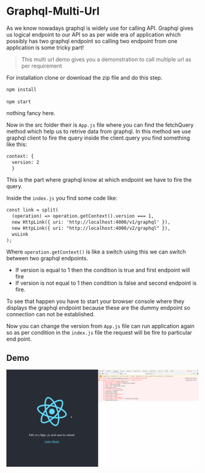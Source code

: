 # Graphql-Multi-Url

As we know nowadays graphql is widely use for calling API. Graphql gives us logical endpoint to our API so as per wide era of application which possibly has two graphql endpoint so calling two endpoint from one application is some tricky part!

> This multi url demo gives you a demonstration to call multiple url as per requirement 

For installation clone or download the zip file and do this step.
```
npm install

npm start
```
nothing fancy here.

Now in the src folder their is `App.js` file where you can find the fetchQuery method which help us to retrive data from graphql.
In this method we use graphql client to fire the query inside the client.query you find something like this:
```
context: {
  version: 2
  }
```

This is the part where graphql know at which endpoint we have to fire the query.

Inside the `index.js` you find some code like:
```
const link = split(
  (operation) => operation.getContext().version === 1,
  new HttpLink({ uri: 'http://localhost:4000/v1/graphql' }),
  new HttpLink({ uri: "http://localhost:4000/v2/graphql" }),
  wsLink
);
```

Where `operation.getContext()` is like a switch using this we can switch between two graphql endpoints.
 - If version is equal to 1 then the condition is true and first endpoint will fire 
 - If version is not equal to 1 then condition is false and second endpoint is fire.

To see that happen you have to start your browser console where they displays the graphql endpoint because these are the dummy endpoint so connection can not be established.

Now you can change the version from `App.js` file can run application again so as per condition in the `index.js` file the request will be fire to particular end point.

## Demo

![multiple-graphql-url-demo](./multiple-graphql-url-demo.gif)
